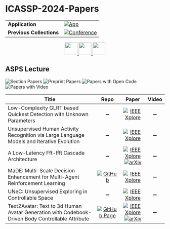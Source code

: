 # ICASSP-2024-Papers

<table>
    <tr>
        <td><strong>Application</strong></td>
        <td>
            <a href="https://huggingface.co/spaces/DmitryRyumin/NewEraAI-Papers" style="float:left;">
                <img src="https://img.shields.io/badge/🤗-NewEraAI--Papers-FFD21F.svg" alt="App" />
            </a>
        </td>
    </tr>
    <tr>
        <td><strong>Previous Collections</strong></td>
        <td>
            <a href="https://github.com/DmitryRyumin/ICASSP-2023-24-Papers/blob/main/README_2023.md">
                <img src="http://img.shields.io/badge/ICASSP-2023-0073AE.svg" alt="Conference">
            </a>
        </td>
    </tr>
</table>

<div align="center">
    <a href="https://github.com/DmitryRyumin/ICASSP-2023-24-Papers/blob/main/sections/2024/main/SLP.md">
        <img src="https://cdn.jsdelivr.net/gh/DmitryRyumin/NewEraAI-Papers@main/images/left.svg" width="40" alt="" />
    </a>
    <a href="https://github.com/DmitryRyumin/ICASSP-2023-24-Papers/">
        <img src="https://cdn.jsdelivr.net/gh/DmitryRyumin/NewEraAI-Papers@main/images/home.svg" width="40" alt="" />
    </a>
    <a href="https://github.com/DmitryRyumin/ICASSP-2023-24-Papers/blob/main/sections/2024/main/SPCOM.md">
        <img src="https://cdn.jsdelivr.net/gh/DmitryRyumin/NewEraAI-Papers@main/images/right.svg" width="40" alt="" />
    </a>
</div>

## ASPS Lecture

![Section Papers](https://img.shields.io/badge/Section%20Papers-6-42BA16) ![Preprint Papers](https://img.shields.io/badge/Preprint%20Papers-5-b31b1b) ![Papers with Open Code](https://img.shields.io/badge/Papers%20with%20Open%20Code-3-1D7FBF) ![Papers with Video](https://img.shields.io/badge/Papers%20with%20Video-0-FF0000)

| **Title** | **Repo** | **Paper** | **Video** |
|-----------|:--------:|:---------:|:---------:|
| Low-Complexity GLRT based Quickest Detection with Unknown Parameters | :heavy_minus_sign: | [![IEEE Xplore](https://img.shields.io/badge/IEEE-10447325-E4A42C.svg)](https://ieeexplore.ieee.org/document/10447325) | :heavy_minus_sign: |
| Unsupervised Human Activity Recognition via Large Language Models and Iterative Evolution | :heavy_minus_sign: | [![IEEE Xplore](https://img.shields.io/badge/IEEE-10446819-E4A42C.svg)](https://ieeexplore.ieee.org/document/10446819) | :heavy_minus_sign: |
| A Low-Latency Fft-Ifft Cascade Architecture | :heavy_minus_sign: | [![IEEE Xplore](https://img.shields.io/badge/IEEE-10447370-E4A42C.svg)](https://ieeexplore.ieee.org/document/10447370) <br /> [![arXiv](https://img.shields.io/badge/arXiv-2309.09035-b31b1b.svg)](https://arxiv.org/abs/2309.09035) | :heavy_minus_sign: |
| MaDE: Multi-Scale Decision Enhancement for Multi-Agent Reinforcement Learning | [![GitHub](https://img.shields.io/github/stars/paper2023/MaDE?style=flat)](https://github.com/paper2023/MaDE) | [![IEEE Xplore](https://img.shields.io/badge/IEEE-10447913-E4A42C.svg)](https://ieeexplore.ieee.org/document/10447913) | :heavy_minus_sign: |
| UNeC: Unsupervised Exploring in Controllable Space | :heavy_minus_sign: | [![IEEE Xplore](https://img.shields.io/badge/IEEE-10447360-E4A42C.svg)](https://ieeexplore.ieee.org/document/10447360) | :heavy_minus_sign: |
| Text2Avatar: Text to 3d Human Avatar Generation with Codebook-Driven Body Controllable Attribute | [![GitHub Page](https://img.shields.io/badge/GitHub-Page-159957.svg)](https://iecqgong.github.io/text2avatar/) | [![IEEE Xplore](https://img.shields.io/badge/IEEE-10446237-E4A42C.svg)](https://ieeexplore.ieee.org/document/10446237) <br /> [![arXiv](https://img.shields.io/badge/arXiv-2401.00711-b31b1b.svg)](https://arxiv.org/abs/2401.00711) | :heavy_minus_sign: |
